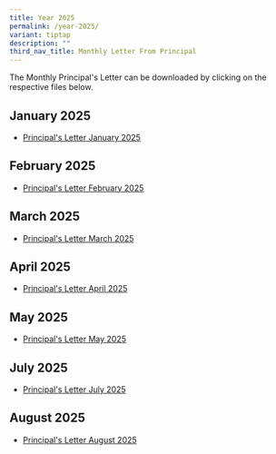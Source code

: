 ```yaml
---
title: Year 2025
permalink: /year-2025/
variant: tiptap
description: ""
third_nav_title: Monthly Letter From Principal
---
```

<p>The Monthly Principal's Letter can be downloaded by clicking on the respective
files below.</p>
<p></p>
<h2>January 2025</h2>
<ul data-tight="true" class="tight">
<li>
<p><a href="/files/Principal_s_Letter_Jan_2025.pdf" rel="noopener nofollow" target="_blank">Principal's Letter January 2025</a>
</p>
</li>
</ul>
<p></p>
<h2>February 2025</h2>
<ul data-tight="true" class="tight">
<li>
<p><a href="/files/Principal_s_Letter_Feb_2025.pdf" rel="noopener noreferrer nofollow" target="_blank">Principal's Letter February 2025</a>
</p>
</li>
</ul>
<h2>March 2025</h2>
<ul data-tight="true" class="tight">
<li>
<p><a href="/files/Principal_s_Letter_Mar_2025.pdf" rel="noopener nofollow" target="_blank">Principal's Letter March 2025</a>
</p>
</li>
</ul>
<h2>April 2025</h2>
<ul data-tight="true" class="tight">
<li>
<p><a href="/files/Principal_s_Letter_April_2025.pdf" rel="noopener nofollow" target="_blank">Principal's Letter April 2025</a>
</p>
</li>
</ul>
<h2>May 2025</h2>
<ul data-tight="true" class="tight">
<li>
<p><a href="/files/Principal_s_Letter_May_2025.pdf" rel="noopener nofollow" target="_blank">Principal's Letter May 2025</a>
</p>
</li>
</ul>
<h2>July 2025</h2>
<ul data-tight="true" class="tight">
<li>
<p><a href="/files/Principal_s_Letter_July_final.pdf" rel="noopener nofollow" target="_blank">Principal's Letter July 2025</a>
</p>
</li>
</ul>
<h2>August 2025</h2>
<ul data-tight="true" class="tight">
<li>
<p><a href="/files/Principal_s_Letter_August_final.pdf" rel="noopener nofollow" target="_blank">Principal's Letter August 2025</a>
</p>
</li>
</ul>
<p></p>